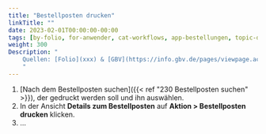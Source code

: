 ```yaml
---
title: "Bestellposten drucken"
linkTitle: ""
date: 2023-02-01T00:00:00-00:00
tags: [by-folio, for-anwender, cat-workflows, app-bestellungen, topic-drucken, meta-gemeldet_docsfolioorg]
weight: 300
Description: "
    Quellen: [Folio](xxx) & [GBV](https://info.gbv.de/pages/viewpage.action?pageId=851345500)
    "
---
```


1.  [Nach dem Bestellposten suchen]({{< ref "230 Bestellposten suchen" >}}), der gedruckt werden soll und ihn auswählen.
2.  In der Ansicht **Details zum Bestellposten** auf **Aktion > Bestellposten drucken** klicken.
3.  ...
